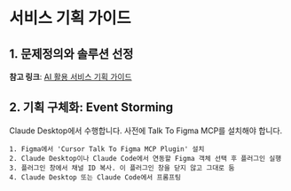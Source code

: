 # 서비스 기획 가이드

## 1. 문제정의와 솔루션 선정

**참고 링크**: [AI 활용 서비스 기획 가이드](https://cna-bootcamp.github.io/aiguide/AI활용%20서비스%20기획%20가이드.md)

## 2. 기획 구체화: Event Storming

Claude Desktop에서 수행합니다. 
사전에 Talk To Figma MCP를 설치해야 합니다. 

```
1. Figma에서 'Cursor Talk To Figma MCP Plugin' 설치
2. Claude Desktop이나 Claude Code에서 연동할 Figma 객체 선택 후 플러그인 실행
3. 플러그인 창에서 채널 ID 복사. 이 플러그인 창을 닫지 않고 그대로 둠
4. Claude Desktop 또는 Claude Code에서 프롬프팅
```


